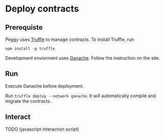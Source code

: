 # Deploy contracts

## Prerequiste

Peggy uses [Truffle](http://truffleframework.com/) to manage contracts. To install Truffle, run

```
npm install -g truffle
```

Development enviorment uses [Ganache](http://truffleframework.com/ganache/). Follow the instruction on the site.

## Run

Execute Ganache before deployment.

Run `truffle deploy --network ganache`. It will automatically compile and migrate the contracts.

## Interact

TODO (javascript interaction script)
